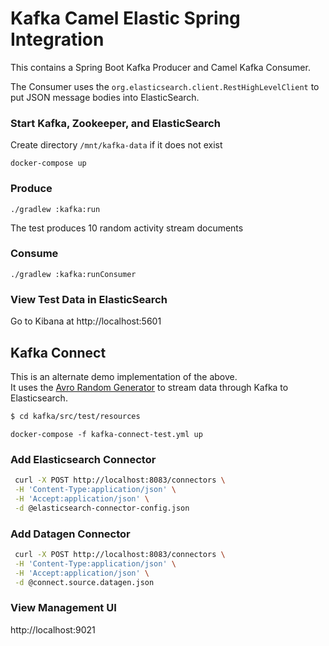 Kafka Camel Elastic Spring Integration 
==============

This contains a Spring Boot Kafka Producer and Camel Kafka Consumer.

The Consumer uses the `org.elasticsearch.client.RestHighLevelClient` to put JSON message bodies into ElasticSearch.

### Start Kafka, Zookeeper, and ElasticSearch
Create directory `/mnt/kafka-data` if it does not exist

`docker-compose up`

### Produce
`./gradlew :kafka:run`

The test produces 10 random activity stream documents

### Consume
`./gradlew :kafka:runConsumer`

### View Test Data in ElasticSearch
Go to Kibana at http://localhost:5601 

## Kafka Connect
This is an alternate demo implementation of the above.  
It uses the [Avro Random Generator](https://github.com/confluentinc/avro-random-generator) to stream data through Kafka to Elasticsearch. 

```bash
$ cd kafka/src/test/resources
```

`docker-compose -f kafka-connect-test.yml up`

### Add Elasticsearch Connector
```bash
 curl -X POST http://localhost:8083/connectors \
 -H 'Content-Type:application/json' \
 -H 'Accept:application/json' \
 -d @elasticsearch-connector-config.json
 ```
 
### Add Datagen Connector
```bash
 curl -X POST http://localhost:8083/connectors \
 -H 'Content-Type:application/json' \
 -H 'Accept:application/json' \
 -d @connect.source.datagen.json
 ```

### View Management UI
http://localhost:9021


